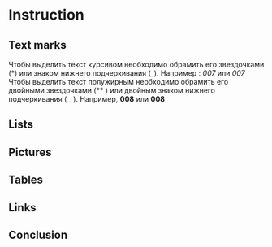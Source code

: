 # Instruction

## Text marks

Чтобы выделить текст курсивом необходимо обрамить его звездочками (*) или знаком нижнего подчеркивания (_). Например : *007* или _007_
Чтобы выделить текст полужирным необходимо обрамить его двойными звездочками (** ) или двойным знаком нижнего подчеркивания (__). Например, **008** или __008__

## Lists

## Pictures

## Tables

## Links

## Conclusion
